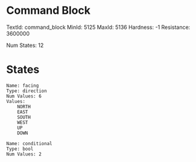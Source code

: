 # Command Block
TextId: command_block
MinId: 5125
MaxId: 5136
Hardness: -1
Resistance: 3600000

Num States: 12
# States
```
Name: facing
Type: direction
Num Values: 6
Values:
    NORTH
    EAST
    SOUTH
    WEST
    UP
    DOWN

Name: conditional
Type: bool
Num Values: 2
```